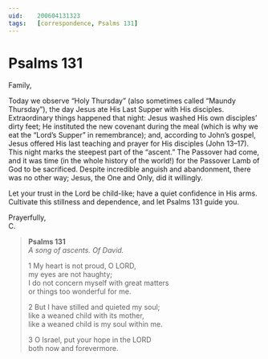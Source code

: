 ```yaml
---
uid:	200604131323
tags:	[correspondence, Psalms 131]
---
```

  
# Psalms 131

Family,

Today we observe “Holy Thursday” (also sometimes called “Maundy Thursday”), the day Jesus ate His Last Supper with His disciples. Extraordinary things happened that night: Jesus washed His own disciples’ dirty feet; He instituted the new covenant during the meal (which is why we eat the “Lord’s Supper” in remembrance); and, according to John’s gospel, Jesus offered His last teaching and prayer for His disciples (John 13–17). This night marks the steepest part of the “ascent.” The Passover had come, and it was time (in the whole history of the world!) for the Passover Lamb of God to be sacrificed. Despite incredible anguish and abandonment, there was no other way; Jesus, the One and Only, did it willingly.

Let your trust in the Lord be child-like; have a quiet confidence in His arms. Cultivate this stillness and dependence, and let Psalms 131 guide you.

Prayerfully,  
C.

> **Psalms 131**  
> *A song of ascents. Of David.*
> 
> 1 My heart is not proud, O LORD,  
> my eyes are not haughty;  
> I do not concern myself with great matters  
> or things too wonderful for me.
> 
> 2 But I have stilled and quieted my soul;  
> like a weaned child with its mother,  
> like a weaned child is my soul within me.
> 
> 3 O Israel, put your hope in the LORD  
> both now and forevermore.
